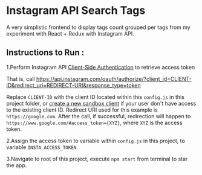 # Instagram API Search Tags

A very simplistic frontend to display tags count grouped per tags from my experiment with React + Redux with Instagram API.


## Instructions to Run :

1.Perform Instagram API [Client-Side Authentication](https://www.instagram.com/developer/authentication/) to retrieve access token

That is, call https://api.instagram.com/oauth/authorize/?client_id=CLIENT-ID&redirect_uri=REDIRECT-URI&response_type=token

Replace `CLIENT-ID` with the client ID located within this `config.js` in this project folder, or [create a new sandbox client](https://www.instagram.com/developer/clients/manage/) if your user don't have access to the existing client ID.
Redirect URI used for this example is `https://google.com`.
After the call, if successful, redirection will happen to `https://www.google.com/#access_token={XYZ}`, where `XYZ` is the access token.

2.Assign the access token to variable within `config.js` in this project, to variable `INSTA_ACCESS_TOKEN`.

3.Navigate to root of this project, execute `npm start` from terminal to star the app.



